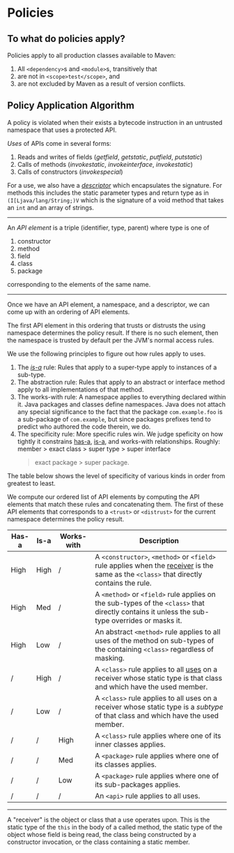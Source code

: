 # Policies

## To what do policies apply?

Policies apply to all production classes available to Maven:

1. All `<dependency>`s and `<module>`s, transitively that
2. are not in `<scope>test</scope>`, and
3. are not excluded by Maven as a result of version conflicts.

## Policy Application Algorithm

A policy is violated when their exists a bytecode instruction
in an untrusted namespace that uses a protected API.

<a name="def_use"></a>
*Uses* of APIs come in several forms:

1. Reads and writes of fields (*getfield*, *getstatic*, *putfield*, *putstatic*)
2. Calls of methods (*invokestatic*, *invokeinterface*, *invokestatic*)
3. Calls of constructors (*invokespecial*)

For a use, we also have a
[*descriptor*](https://docs.oracle.com/javase/specs/jvms/se7/html/jvms-4.html#jvms-4.3.3)
which encapsulates the signature.
For methods this includes the static parameter types and return type as in
`(I[Ljava/lang/String;)V` which is the signature of a void method that takes
an `int` and an array of strings.

<!-- ] -->

----

<a name="def_api_element"></a>
An *API element* is a triple (identifier, type, parent) where type is one of

1. constructor
2. method
3. field
4. class
5. package

corresponding to the elements of the same name.

----

Once we have an API element, a namespace, and a descriptor, we can
come up with an ordering of API elements.

The first API element in this ordering that trusts or distrusts the
using namespace determines the policy result.  If there is no such
element, then the namespace is trusted by default per the JVM's
normal access rules.

We use the following principles to figure out how rules apply to uses.

1. The [*is-a*](https://en.wikipedia.org/wiki/Is-a) rule:
   Rules that apply to a super-type
   apply to instances of a sub-type.
2. The abstraction rule: Rules that apply to an abstract or interface
   method apply to all implementations of that method.
3. The works-with rule: A namespace applies to everything declared within
   it.  Java packages and classes define namespaces.
   Java does not attach any special significance to the fact that the package
   `com.example.foo` is a sub-package of `com.example`, but since packages
   prefixes tend to predict who authored the code therein, we do.
4. The specificity rule: More specific rules win.
   We judge speficity on how tightly it constrains
   [has-a](https://en.wikipedia.org/wiki/Has-a),
   [is-a](https://en.wikipedia.org/wiki/Is-a), and
   works-with relationships.
   Roughly: member > exact class > super type > super interface
   > exact package > super package.

<a name="specificity"></a>
The table below shows the level of specificity of various kinds in
order from greatest to least.

We compute our ordered list of API elements by computing the API
elements that match these rules and concatenating them.
The first of these API elements that corresponds to a `<trust>` or
`<distrust>` for the current namespace determines the policy result.

| Has-a | Is-a | Works-with | Description |
| ----- | ---- | ---------- | ----------- |
| High  | High | /          | A `<constructor>`, `<method>` or `<field>` rule applies when the [receiver](#def_receiver) is the same as the `<class>` that directly contains the rule. |
| High  | Med  | /          | A `<method>` or `<field>` rule applies on the sub-types of the `<class>` that directly contains it unless the sub-type overrides or masks it.
| High  | Low  | /          | An abstract `<method>` rule applies to all uses of the method on sub-types of the containing `<class>` regardless of masking. |
| /     | High | /          | A `<class>` rule applies to all [uses](#def_use) on a receiver whose static type is that class and which have the used member. |
| /     | Low  | /          | A `<class>` rule applies to all uses on a receiver whose static type is a *subtype* of that class and which have the used member. |
| /     | /    | High       | A `<class>` rule applies where one of its inner classes applies. |
| /     | /    | Med        | A `<package>` rule applies where one of its classes applies. |
| /     | /    | Low        | A `<package>` rule applies where one of its sub-packages applies. |
| /     | /    | /          | An `<api>` rule applies to all uses. |

----

<a name="def_receiver"></a>
A "receiver" is the object or class
that a use operates upon.  This is the static type of the `this`
in the body of a called method, the static type of the object whose
field is being read, the class being constructed by a constructor invocation,
or the class containing a static member.

